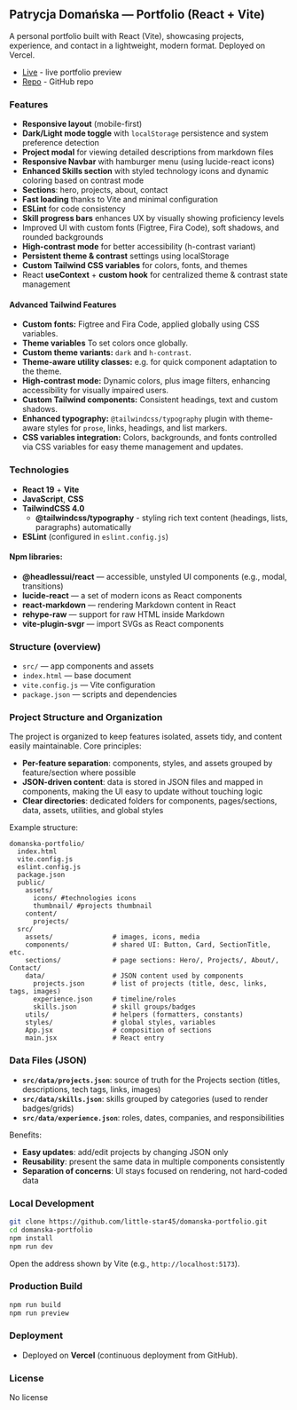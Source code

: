 ## Patrycja Domańska — Portfolio (React + Vite)

A personal portfolio built with React (Vite), showcasing projects, experience, and contact in a lightweight, modern format. Deployed on Vercel.

- [Live](https://personal-portfolio-vert-two-16.vercel.app) - live portfolio preview
- [Repo](https://github.com/little-star45/domanska-portfolio) - GitHub repo

### Features
- **Responsive layout** (mobile-first)
- **Dark/Light mode toggle** with `localStorage` persistence and system preference detection
- **Project modal** for viewing detailed descriptions from markdown files
- **Responsive Navbar** with hamburger menu (using lucide-react icons)
- **Enhanced Skills section** with styled technology icons and dynamic coloring based on contrast mode
- **Sections**: hero, projects, about, contact
- **Fast loading** thanks to Vite and minimal configuration
- **ESLint** for code consistency
- **Skill progress bars** enhances UX by visually showing proficiency levels
- Improved UI with custom fonts (Figtree, Fira Code), soft shadows, and rounded backgrounds
- **High-contrast mode** for better accessibility (h-contrast variant)
- **Persistent theme & contrast** settings using localStorage
- **Custom Tailwind CSS variables** for colors, fonts, and themes
- React **useContext** + **custom hook** for centralized theme & contrast state management

####  Advanced Tailwind Features
- **Custom fonts:** Figtree and Fira Code, applied globally using CSS variables.
- **Theme variables** To set colors once globally. 
- **Custom theme variants:** `dark` and `h-contrast`.   
- **Theme-aware utility classes:** e.g. for quick component adaptation to the theme.
- **High-contrast mode:** Dynamic colors, plus image filters, enhancing accessibility for visually impaired users.
- **Custom Tailwind components:** Consistent headings, text and custom shadows.  
- **Enhanced typography:** `@tailwindcss/typography` plugin with theme-aware styles for `prose`, links, headings, and list markers.  
- **CSS variables integration:** Colors, backgrounds, and fonts controlled via CSS variables for easy theme management and updates.  

### Technologies
- **React 19** + **Vite**
- **JavaScript**, **CSS**
- **TailwindCSS 4.0**
  - **@tailwindcss/typography** - styling rich text content (headings, lists, paragraphs) automatically
- **ESLint** (configured in `eslint.config.js`)

#### Npm libraries:
  - **@headlessui/react** — accessible, unstyled UI components (e.g., modal, transitions)
  - **lucide-react** — a set of modern icons as React components
  - **react-markdown** — rendering Markdown content in React
  - **rehype-raw** — support for raw HTML inside Markdown
  - **vite-plugin-svgr** — import SVGs as React components

### Structure (overview)
- `src/` — app components and assets
- `index.html` — base document
- `vite.config.js` — Vite configuration
- `package.json` — scripts and dependencies

### Project Structure and Organization
The project is organized to keep features isolated, assets tidy, and content easily maintainable. Core principles:
- **Per-feature separation**: components, styles, and assets grouped by feature/section where possible
- **JSON-driven content**: data is stored in JSON files and mapped in components, making the UI easy to update without touching logic
- **Clear directories**: dedicated folders for components, pages/sections, data, assets, utilities, and global styles

Example structure:
```text
domanska-portfolio/
  index.html
  vite.config.js
  eslint.config.js
  package.json
  public/
    assets/
      icons/ #technologies icons
      thumbnail/ #projects thumbnail
    content/
      projects/
  src/
    assets/               # images, icons, media
    components/           # shared UI: Button, Card, SectionTitle, etc.
    sections/             # page sections: Hero/, Projects/, About/, Contact/
    data/                 # JSON content used by components
      projects.json       # list of projects (title, desc, links, tags, images)
      experience.json     # timeline/roles
      skills.json         # skill groups/badges
    utils/                # helpers (formatters, constants)
    styles/               # global styles, variables
    App.jsx               # composition of sections
    main.jsx              # React entry
```

### Data Files (JSON)
- **`src/data/projects.json`**: source of truth for the Projects section (titles, descriptions, tech tags, links, images)
- **`src/data/skills.json`**: skills grouped by categories (used to render badges/grids)
- **`src/data/experience.json`**: roles, dates, companies, and responsibilities

Benefits:
- **Easy updates**: add/edit projects by changing JSON only
- **Reusability**: present the same data in multiple components consistently
- **Separation of concerns**: UI stays focused on rendering, not hard-coded data

### Local Development
```bash
git clone https://github.com/little-star45/domanska-portfolio.git
cd domanska-portfolio
npm install
npm run dev
```
Open the address shown by Vite (e.g., `http://localhost:5173`).

### Production Build
```bash
npm run build
npm run preview
```

### Deployment
- Deployed on **Vercel** (continuous deployment from GitHub).

### License
No license